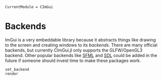 ```@meta
CurrentModule = CImGui
```

# Backends
ImGui is a very embeddable library because it abstracts things like drawing to
the screen and creating windows to its *backends*. There are many official
backends, but currently CImGui.jl only supports the GLFW/OpenGL3 backend. Other
popular backends like [SFML](https://github.com/zyedidia/SFML.jl) and
[SDL](https://github.com/ariejdl/SDL.jl) could be added in the future if someone
should invest time to make these packages work.


```@docs
set_backend
render
```

